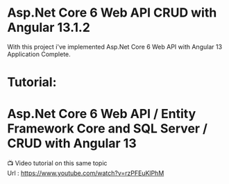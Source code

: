 # Asp.Net Core 6 Web API CRUD with Angular 13.1.2
With this project i've implemented Asp.Net Core 6 Web API with Angular 13 Application Complete.

# Tutorial:
# Asp.Net Core 6 Web API / Entity Framework Core and SQL Server / CRUD with Angular 13
 :tv: Video tutorial on this same topic  
 Url : https://www.youtube.com/watch?v=rzPFEuKlPhM
